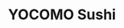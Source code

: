 ---
layout: place
title: "YOCOMO Sushi"
permalink: /colorado/fort-collins/yocomo-sushi.html
stateAbbr: CO
stateName: Colorado
cityName: Fort Collins
seo:
  name: "YOCOMO Sushi"
  type: Restaurant
  links: http://yocomosushi.com/
description: "YOCOMO Sushi serves delicious sushi in Fort Collins, Colorado. Try fresh Japanese dishes for a great dining experience. "
place_id: ChIJz17UOctLaYcRQEi_N7yLQtQ
photos:
  - name: >-
      places/ChIJz17UOctLaYcRQEi_N7yLQtQ/photos/AeeoHcICkmJdyvfVMiIWhR9lCDScOEKEPWopv9LSm3sR5epzUeLbVlx16lzweFdpJo1QYXv-nSRTLwnaBO8GXiIz_DZXRCrL9_qGKp5wc3jO1GIeaK8yqrB4yx05StDZdV5jKHpSznSna_vcZvriT8Ll_jYYr5SLwbVyvBNvhDHsdCv__XeJ3WjTjfAYc87hhFuNewpUvrYjD9DBQaS8JyNuHS5e6jZCeipgv2qH4_GYfSOI1fL8VDP3QJWKSWfwcT-erVjMZmsDC8d3XinQqHfLsNRvbAGU_wH61FKNPkQoSsIpYA
    widthPx: 1600
    heightPx: 1200
    authorAttributions:
      - displayName: YOCOMO Sushi
        uri: https://maps.google.com/maps/contrib/102338908238072997857
        photoUri: >-
          https://lh3.googleusercontent.com/a/ACg8ocLE9crB6JUG7AqirxEhV2dsWP1dZuF4v8styAAmdCTKtNXm1w=s100-p-k-no-mo
    flagContentUri: >-
      https://www.google.com/local/imagery/report/?cb_client=maps_api_places.places_api&image_key=!1e10!2sAF1QipNZ9yVgnQJkVbtLZ4rJzx7ox_ThPoRhWk8Nf5XE&hl=en-US
    googleMapsUri: >-
      https://www.google.com/maps/place//data=!3m4!1e2!3m2!1sAF1QipNZ9yVgnQJkVbtLZ4rJzx7ox_ThPoRhWk8Nf5XE!2e10!4m2!3m1!1s0x87694bcb39d45ecf:0xd4428bbc37bf4840
  - name: >-
      places/ChIJz17UOctLaYcRQEi_N7yLQtQ/photos/AeeoHcIa2X8c5_eTDdMiGTwxJTsgSB32UMtBEXxYnsuBTlIMve-6diziVPE6J-TYb2HMpaMPxuSnn-T0EiJYIPkL0HHOKaOLFt7CTFoi_TDK_VNfUm1D0BpTdct2Y1st03krJZUdTULcDG-2UVchdf-Pua5LZdPOhnhU8i_ZzsBLSNE74dunSKfcIIV-kyf34wR_GAVFT5ig0_LKbfMXLP3i8V0qSvU74s_uZqzHA8wM3tk3XVUurAjBVNVw8XPy35FHTfHenru8Uef4vJ5lA6ITZNBSd_t-plbyE49Ib7n-ppT0eQ
    widthPx: 4000
    heightPx: 3000
    authorAttributions:
      - displayName: YOCOMO Sushi
        uri: https://maps.google.com/maps/contrib/102338908238072997857
        photoUri: >-
          https://lh3.googleusercontent.com/a/ACg8ocLE9crB6JUG7AqirxEhV2dsWP1dZuF4v8styAAmdCTKtNXm1w=s100-p-k-no-mo
    flagContentUri: >-
      https://www.google.com/local/imagery/report/?cb_client=maps_api_places.places_api&image_key=!1e10!2sAF1QipM9IR2-5jcMeyuz73wyxjMjKSdtFP8hII8sVCKM&hl=en-US
    googleMapsUri: >-
      https://www.google.com/maps/place//data=!3m4!1e2!3m2!1sAF1QipM9IR2-5jcMeyuz73wyxjMjKSdtFP8hII8sVCKM!2e10!4m2!3m1!1s0x87694bcb39d45ecf:0xd4428bbc37bf4840
  - name: >-
      places/ChIJz17UOctLaYcRQEi_N7yLQtQ/photos/AeeoHcK-MQ_X0weGn8xkV8IJQpHQPTWAqoxvnaI_dhC70wdPkKQj__6Zh17In5rJt4jXg8doNoePEoKH1rfj1ZM11aCwV4dq5mlLzl7lw2HSk6eBsf1KNnae6wc7VXWKWfCbKvPi3xp2xHn66BIp5lrzDk_Hxh9CtdkPcKK9NOYA-44lOwPeA7bg6U1Ikbn85XB1rINQdoukF535zDFivNpzVA3_iB_e0LiciGpGJ2kLXpDDdTiEzHliDTrN-KeGkuJD5zuOconu2Gk1RcFC_hbPF-vUxucyOQA-UODZ6QSDq7XYyA
    widthPx: 4000
    heightPx: 3000
    authorAttributions:
      - displayName: YOCOMO Sushi
        uri: https://maps.google.com/maps/contrib/102338908238072997857
        photoUri: >-
          https://lh3.googleusercontent.com/a/ACg8ocLE9crB6JUG7AqirxEhV2dsWP1dZuF4v8styAAmdCTKtNXm1w=s100-p-k-no-mo
    flagContentUri: >-
      https://www.google.com/local/imagery/report/?cb_client=maps_api_places.places_api&image_key=!1e10!2sAF1QipOMSnYQaaYYcL5oALCELykmtoFdWMbG2lw1HR8J&hl=en-US
    googleMapsUri: >-
      https://www.google.com/maps/place//data=!3m4!1e2!3m2!1sAF1QipOMSnYQaaYYcL5oALCELykmtoFdWMbG2lw1HR8J!2e10!4m2!3m1!1s0x87694bcb39d45ecf:0xd4428bbc37bf4840
  - name: >-
      places/ChIJz17UOctLaYcRQEi_N7yLQtQ/photos/AeeoHcI4k8rKcZUS4D15nwy7EIjJVAUoBhgjIxvzJ_d9KY3dHQQZMXDgnNOHQfo3q8HgFJbIbjqOTgNCt2TBTw50QVxE7JsEJph1U7nVzmBpy6hoCY7ueP6365b5PHf2TcQ2_eUK8JYs8EPm-zBPcwMR8x3PMuI8gDn0EpdPmlkt7hNSFSLB6_Ub3h1lOPMz6NqUC48BbGEUarqt8U4WtQ388I0_vHk6fQyHpiRpiEMh0D2P9kPBv6rloiedero0gP9H_DAuxo-mYF-WgovlZPFEeb9_27ysAuAkPlZmZM4_KkiOZg
    widthPx: 4000
    heightPx: 3000
    authorAttributions:
      - displayName: YOCOMO Sushi
        uri: https://maps.google.com/maps/contrib/102338908238072997857
        photoUri: >-
          https://lh3.googleusercontent.com/a/ACg8ocLE9crB6JUG7AqirxEhV2dsWP1dZuF4v8styAAmdCTKtNXm1w=s100-p-k-no-mo
    flagContentUri: >-
      https://www.google.com/local/imagery/report/?cb_client=maps_api_places.places_api&image_key=!1e10!2sAF1QipM6c0q-SIFEEMI6RMO4_zK23JDSUGLurPVy9Nit&hl=en-US
    googleMapsUri: >-
      https://www.google.com/maps/place//data=!3m4!1e2!3m2!1sAF1QipM6c0q-SIFEEMI6RMO4_zK23JDSUGLurPVy9Nit!2e10!4m2!3m1!1s0x87694bcb39d45ecf:0xd4428bbc37bf4840
  - name: >-
      places/ChIJz17UOctLaYcRQEi_N7yLQtQ/photos/AeeoHcKTL1tlw1yfamdPYUB-Munt6WQi_Zm4RKqp4T8Ur3-s83I--iPQjJu1JuEOeXVlODCwJGyfyj8Nd9pbNN47SenxIuzpk-bR6uyRGWA9IPTujQFl-Fv3dTRqBZ0ee_cotuEbAW00tXS9pu4jiBnvUKh8iykjZSx6xggAnox5XpQnPtshrRSZAELW0nDWDzAbugWDfxzdUFB5OQ-ROkr9P_JvIQ_K2gVA_S8WvgWoKkJdKOpt0hyWjTaZ70Yj1BLky8Vr7vp7B1WIZ1ZkrCadBGtWQqaTFm_l1_djGH6xjGjlI07UwooQgO579QDeEyejOKHM29cIL7bRXu0ZFt4RWNcHjlGc6XPojD9SD_DnCyXI_QC_aSBmaojqTh3T4Pqpmv3iTDvM0fW2SPsUGfkFGufa1VryBLUj6ORv0zDaTCqy3O1DosfbVgVv1IeViLPs
    widthPx: 3000
    heightPx: 4000
    authorAttributions:
      - displayName: Sebastien Gavillet
        uri: https://maps.google.com/maps/contrib/101275260020088400664
        photoUri: >-
          https://lh3.googleusercontent.com/a-/ALV-UjVYB86rLAKXx3j5Q6wwzPxFRUNGBQl_rRC4IHwNh9c8KQT8w0ZmtQ=s100-p-k-no-mo
    flagContentUri: >-
      https://www.google.com/local/imagery/report/?cb_client=maps_api_places.places_api&image_key=!1e10!2sCIABIhAGbwPTyQ69NWecUo4AByho&hl=en-US
    googleMapsUri: >-
      https://www.google.com/maps/place//data=!3m4!1e2!3m2!1sCIABIhAGbwPTyQ69NWecUo4AByho!2e10!4m2!3m1!1s0x87694bcb39d45ecf:0xd4428bbc37bf4840
  - name: >-
      places/ChIJz17UOctLaYcRQEi_N7yLQtQ/photos/AeeoHcLouaI2yV-cClGfCg1rqiPBdAtPuOKp-T_9pniytta8zrliDFrR2EfBUAhHhwPoF5dbxAJRBRlVoXxQP39HDayPeGj5ofXebafdMzUFzOd1M2P9zWjIC6BZUO6Z28cuRGOIVosZf_6VrYHgz33uOXtbd0kyi0i3PbIUDiV9WpLSp59M4k7rhPR6Mm8qDS9MeINafHufc6xgxrviQe5zancJCM46in2z-9wYI9hKx4poilhL6UHezzzyZyLMAIhzuJw8K8qjtKexHkCBZAJc9o8VlLw3N1_trA8gP9KVvIRFynUJ9s5M9dN7Pu8uvlVGbaSHlxYXTPoHhZMkeP2WTzRu679bfTo4YO6ZqwOs53P0ts5a84s6yeUlA4FRiWEc_fEzwVAUyo_XQvKIgSedwUoFXFrYZb3o3RAIDIEySot21IA
    widthPx: 3000
    heightPx: 4000
    authorAttributions:
      - displayName: Joshua Klomp
        uri: https://maps.google.com/maps/contrib/109474808637690088365
        photoUri: >-
          https://lh3.googleusercontent.com/a-/ALV-UjW22oKRsE91J1TAuArl_KKiaLAHHLeANyVlrGVqbGErWr1dphRQ=s100-p-k-no-mo
    flagContentUri: >-
      https://www.google.com/local/imagery/report/?cb_client=maps_api_places.places_api&image_key=!1e10!2sCIHM0ogKEICAgICjl7GljgE&hl=en-US
    googleMapsUri: >-
      https://www.google.com/maps/place//data=!3m4!1e2!3m2!1sCIHM0ogKEICAgICjl7GljgE!2e10!4m2!3m1!1s0x87694bcb39d45ecf:0xd4428bbc37bf4840
  - name: >-
      places/ChIJz17UOctLaYcRQEi_N7yLQtQ/photos/AeeoHcI9eqvY-9BnOaq4_k7qj6VGe0KlT50rpBXqSX0x-2UmscOI8T0PvMG1dkZELRubDuwv_kASTxTNx95ZuKfwIz017Z9GPk-C-fUMN82yDX46s94RIkT1i-eR78d19SnodcsTGpCXLMHRuqBKTqmzlfLgbbtwcFYVIR_foQV6AVsFIVE_WKjtQ_LKKzJC4ej1FjbTqYNvOLit6m8-o0prR9IWLItxZpsUKJITTQOs-Vlq4FuAQ1YFpHbArw-ie-RfZCICwUdm8IvEkt4JZbsYNZQJIAAim6xyl32x4UnN3BqyHQ
    widthPx: 4000
    heightPx: 3000
    authorAttributions:
      - displayName: YOCOMO Sushi
        uri: https://maps.google.com/maps/contrib/102338908238072997857
        photoUri: >-
          https://lh3.googleusercontent.com/a/ACg8ocLE9crB6JUG7AqirxEhV2dsWP1dZuF4v8styAAmdCTKtNXm1w=s100-p-k-no-mo
    flagContentUri: >-
      https://www.google.com/local/imagery/report/?cb_client=maps_api_places.places_api&image_key=!1e10!2sAF1QipMtwx0EZwZIPcf_SWhbOTBtFeOqRe11rzxLwn40&hl=en-US
    googleMapsUri: >-
      https://www.google.com/maps/place//data=!3m4!1e2!3m2!1sAF1QipMtwx0EZwZIPcf_SWhbOTBtFeOqRe11rzxLwn40!2e10!4m2!3m1!1s0x87694bcb39d45ecf:0xd4428bbc37bf4840
  - name: >-
      places/ChIJz17UOctLaYcRQEi_N7yLQtQ/photos/AeeoHcIhitu60pqr-56kP9rnAUTgAnqf8DKn98EIWaOq_pH1iNJTKrCfm0EMFJpVd9v0FSIpMlvuEO3iUk3LD60ZJCmtJFcug6C_OT_VyUGOGJQ5SFXql36rDCaLg24yUetP_lTa3OmoHKeIdvlQV1NMohkILqnXdp5vTWiprAq_fD1zzi2cPWEON3xt1DiX-gnGA6IFMDvBwNXiAy82mHnpcWXZmDVPMFxiFfRvnBivhRyRvRyC5XMkTvgMM_rJg5kvImUqVRzt3Cv-T78p_hc6fSoGxxzW5ulF8Ea30J2yefrlzINS7zqZstbrmIUJA7ccse9euVxgEbzp1yycx7FMv1pEhJre13hftqReKqSc1Ql4WR3RTMgZilNxlvNKTmXE5G8ax773iijO57z8V7ePu2qy44CqiDv5-pY1oQ-KFw
    widthPx: 3977
    heightPx: 2973
    authorAttributions:
      - displayName: Jenna Cifala
        uri: https://maps.google.com/maps/contrib/107396642532284168216
        photoUri: >-
          https://lh3.googleusercontent.com/a-/ALV-UjX7EyN1uJYxI1a0Mg6ZGDq1LEIoJKg9EGjuEQgKqE6X1IER1Bce=s100-p-k-no-mo
    flagContentUri: >-
      https://www.google.com/local/imagery/report/?cb_client=maps_api_places.places_api&image_key=!1e10!2sCIHM0ogKEICAgMComLa6WQ&hl=en-US
    googleMapsUri: >-
      https://www.google.com/maps/place//data=!3m4!1e2!3m2!1sCIHM0ogKEICAgMComLa6WQ!2e10!4m2!3m1!1s0x87694bcb39d45ecf:0xd4428bbc37bf4840
  - name: >-
      places/ChIJz17UOctLaYcRQEi_N7yLQtQ/photos/AeeoHcJmARNkT794FxUPfy50GPoDvXEsrLS48brNtvAqkTDEHwFB5_XvotKxzr0WyhUMuv99dVt8-QI5w-ARBkqt-hrNiDJY6Mt3ryb-d4quwi2MFrh3VefuubayrFtKTt42-tSrf93rktMYbFtLc2t_a9pW-Wfvj7t5f_BVGTrz_0yS_cRcZ51iU7KRFQqPiKfRMnhfJK7baB0nC7V3ng17nW-ywy7hwde11QJ_a6DuPSId3Qx9afS9gPFS8EMXnHZpaf6cxasngXPDG5aaumnH_K25BANCcUlFWVq-XJKs11YUvJ3zb9nX2oBfx0eOwzGob6C8PEb0WTSUX_Hn_RaxRc5X1rk6eT55pqETKxA-T05JgLHZQj3GDN7q1n86dmxkUanopOIGA1pSeq5j590lZZhJItdShzGU0zlEVU9k7VmDc1TQ
    widthPx: 4032
    heightPx: 3024
    authorAttributions:
      - displayName: R T
        uri: https://maps.google.com/maps/contrib/103394995719108960440
        photoUri: >-
          https://lh3.googleusercontent.com/a/ACg8ocJdbUYjWkZYpM3TEXjyLTJItEHYxg6HJqWKo7CnXlIFtbkeZAIo=s100-p-k-no-mo
    flagContentUri: >-
      https://www.google.com/local/imagery/report/?cb_client=maps_api_places.places_api&image_key=!1e10!2sCIHM0ogKEICAgICPnuXIpwE&hl=en-US
    googleMapsUri: >-
      https://www.google.com/maps/place//data=!3m4!1e2!3m2!1sCIHM0ogKEICAgICPnuXIpwE!2e10!4m2!3m1!1s0x87694bcb39d45ecf:0xd4428bbc37bf4840
  - name: >-
      places/ChIJz17UOctLaYcRQEi_N7yLQtQ/photos/AeeoHcKCcVj78oAwXZeepZXVdGSIGVEX5aIi21vlPEvqRhlqoxyRh9NCxLDJqhEoqmvQJIoePVMjpzg6RVyrMSQDdbOJK7kMqBeW2DD0x08uiNvbsigTlIEYt8ZM17Ksq4m3eeY0PLN8qWAMsByfFC5yFSrxzHgsHYk2mH0doiRmdnYimZOaKegZn71Qc2LawUuRpVVzxKLZFtpRel4xme-pD-LX4xiCa4hI3MiOmeZVmF1LH_4aIIbGnOIPQaWz3FRQHjSw04NleZPZaLuoXTMBW_3eND2kp7mSfOaq42xFMkM7rX5eNCm_cqhjSPnZ0TgQq5uDgaOwhSX0tHqBFgFBDJSEElxr_BbtnfdwezMndhAKpD5RoyHCPt-jKf0lZpYkEHaFo5OxJ2wEyoDGqna2II6FhFSbOpglYrGucHkg4p6vAe4P
    widthPx: 4000
    heightPx: 2252
    authorAttributions:
      - displayName: Arin Baun
        uri: https://maps.google.com/maps/contrib/112978244836836217794
        photoUri: >-
          https://lh3.googleusercontent.com/a-/ALV-UjVsLOLEJy4vcz9WzyUqLuBQsPBRYEJ49z0eS-hMSwkJcOVF8HGL=s100-p-k-no-mo
    flagContentUri: >-
      https://www.google.com/local/imagery/report/?cb_client=maps_api_places.places_api&image_key=!1e10!2sCIHM0ogKEICAgMCwlMeMqgE&hl=en-US
    googleMapsUri: >-
      https://www.google.com/maps/place//data=!3m4!1e2!3m2!1sCIHM0ogKEICAgMCwlMeMqgE!2e10!4m2!3m1!1s0x87694bcb39d45ecf:0xd4428bbc37bf4840
address: 822 S College Ave, Fort Collins, CO 80524, USA
street: 822 S College Ave
city: Fort Collins
state: CO
zip: '80524'
country: USA
neighborhood: University Park
latitude: '40.575832'
longitude: '-105.076725'
accessibility_options:
  wheelchairAccessibleParking: true
  wheelchairAccessibleEntrance: false
  wheelchairAccessibleSeating: true
business_status: OPERATIONAL
name: YOCOMO Sushi
google_maps_links:
  directionsUri: >-
    https://www.google.com/maps/dir//''/data=!4m7!4m6!1m1!4e2!1m2!1m1!1s0x87694bcb39d45ecf:0xd4428bbc37bf4840!3e0
  placeUri: https://maps.google.com/?cid=15294940925009020992
  writeAReviewUri: >-
    https://www.google.com/maps/place//data=!4m3!3m2!1s0x87694bcb39d45ecf:0xd4428bbc37bf4840!12e1
  reviewsUri: >-
    https://www.google.com/maps/place//data=!4m4!3m3!1s0x87694bcb39d45ecf:0xd4428bbc37bf4840!9m1!1b1
  photosUri: >-
    https://www.google.com/maps/place//data=!4m3!3m2!1s0x87694bcb39d45ecf:0xd4428bbc37bf4840!10e5
primary_type: Sushi Restaurant
opening_hours:
  regular:
    - 'Monday: 11:00 AM – 9:00 PM'
    - 'Tuesday: Closed'
    - 'Wednesday: 11:00 AM – 9:00 PM'
    - 'Thursday: 11:00 AM – 9:30 PM'
    - 'Friday: 11:00 AM – 9:30 PM'
    - 'Saturday: 11:00 AM – 9:30 PM'
    - 'Sunday: 11:00 AM – 9:00 PM'
  current:
    - 'Monday: 11:00 AM – 9:00 PM'
    - 'Tuesday: Closed'
    - 'Wednesday: 11:00 AM – 9:00 PM'
    - 'Thursday: 11:00 AM – 9:30 PM'
    - 'Friday: 11:00 AM – 9:30 PM'
    - 'Saturday: 11:00 AM – 9:30 PM'
    - 'Sunday: 11:00 AM – 9:00 PM'
secondary_opening_hours:
  regular:
    weekdayDescriptions: null
    type: null
  current:
    weekdayDescriptions: null
    type: null
phone: (970) 698-6129
price_level: null
price_range: $20 &ndash; $30
rating: '4.7'
rating_count: 0
website: http://yocomosushi.com/
reviews: null
parking_options: null
payment_options: null
allow_dogs: null
curbside_pickup: null
delivery: null
dine_in: null
good_for_children: null
good_for_groups: null
good_for_sports: null
live_music: null
menu_for_children: null
outdoor_seating: null
reservable: null
restroom: null
serves_beer: null
serves_breakfast: null
serves_brunch: null
serves_cocktails: null
serves_coffee: null
serves_dinner: null
serves_dessert: null
serves_lunch: null
serves_vegetarian_food: null
serves_wine: null
takeout: null
update_category: essentials
summary: null

---